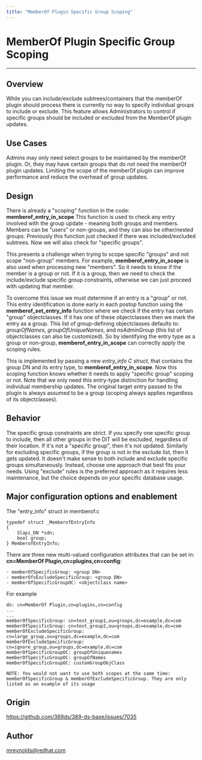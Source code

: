 ```yaml
---
title: "MemberOf Plugin Specific Group Scoping"
---
```


# MemberOf Plugin Specific Group Scoping
----------------

Overview
--------

While you can include/exclude subtrees/containers that the memberOf plugin should process there is currently no way to specify individual groups to include or exclude. This feature allows Administrators to control if specific groups should be included or excluded from the MemberOf plugin updates.

Use Cases
---------

Admins may only need select groups to be maintained by the memberOf plugin. Or, they may have certain groups that do not need the memberOf plugin updates. Limiting the scope of the memberOf plugin can improve performance and reduce the overhead of group updates.

Design
------

There is already a "scoping" function in the code: **memberof_entry_in_scope**  This function is used to check any entry involved with the group update - meaning both groups and members.  Members can be "users" or non-groups, and they can also be other/nested groups. Previously this function just checked if there was included/excluded subtrees. Now we will also check for "specific groups".

This presents a challenge when trying to scope specific "groups" and not scope "non-group" members.  For example,  **memberof_entry_in_scope** is also used when processing new "members". So it needs to know if the member is a group or not. If it is a group, then we need to check the include/exclude specific group constraints, otherwise we can just proceed with updating that member. 

To overcome this issue we must determine if an entry is a "group" or not. This entry identification is done early in each postop function using the **memberof_set_entry_info** function where we check if the entry has certain "group" objectclasses. If it has one of these objectclasses then we mark the entry as a group. This list of group-defining objectclasses defaults to: *groupOfNames*, *groupOfUniqueNames*, and *nsAdminGroup* (this list of objectclasses can also be customized). So by identifying the entry type as a group or non-group, **memberof_entry_in_scope** can correctly apply the scoping rules.

This is implemented by passing a new *entry_info C struct*, that contains the group DN and its entry type, to **memberof_entry_in_scope**. Now this scoping function knows whether it needs to apply "specific group" scoping or not. Note that we only need this entry-type distinction for handling individual membership updates. The original target entry passed to the plugin is always assumed to be a group (scoping always applies regardless of its objectclasses).



Behavior
--------

The specific group constraints are strict.  If you specify one specific group to include, then all other groups in the DIT will be excluded, regardless of their location. If it's not a "specific group", then it's not updated. Similarly for excluding specific groups, if the group is not in the exclude list, then it gets updated. It doesn't make sense to both include and exclude specific groups simultaneously. Instead, choose one approach that best fits your needs. Using "exclude" rules is the preferred approach as it requires less maintenance, but the choice depends on your specific database usage.

Major configuration options and enablement
------------------------------------------

The "entry_info" struct in memberof.c

    typedef struct _MemberofEntryInfo
    {
        Slapi_DN *sdn;
        bool group;
    } MemberofEntryInfo;

There are three new multi-valued configuration attributes that can be set in: **cn=MemberOf Plugin,cn=plugins,cn=config**:
   
    - memberOfSpecificGroup: <group DN>
    - memberOfsExcludeSpecificGroup: <group DN>
    - memberOfSpecificGroupOC: <objectclass name>

For example
    
    dn: cn=MemberOf Plugin,cn=plugins,cn=config
    ...
    ...
    memberOfSpecificGroup: cn=test_group1,ou=groups,dc=example,dc=com
    memberOfSpecificGroup: cn=test_group2,ou=groups,dc=example,dc=com
    memberOfExcludeSpecificGroup: cn=large_group,ou=groups,dc=example,dc=com
    memberOfExcludeSpecificGroup: cn=ignore_group,ou=groups,dc=example,dc=com
    memberOfSpecificGroupOC: groupOfUniquenames
    memberOfSpecificGroupOC: groupOfNames
    memberOfSpecificGroupOC: customGroupObjClass
    
    NOTE: You would not want to use both scopes at the same time: memberOfSpecificGroup & memberOfExcludeSpecificGroup. They are only listed as an example of its usage

Origin
-------------

<https://github.com/389ds/389-ds-base/issues/7035>

Author
------

<mreynolds@redhat.com>

